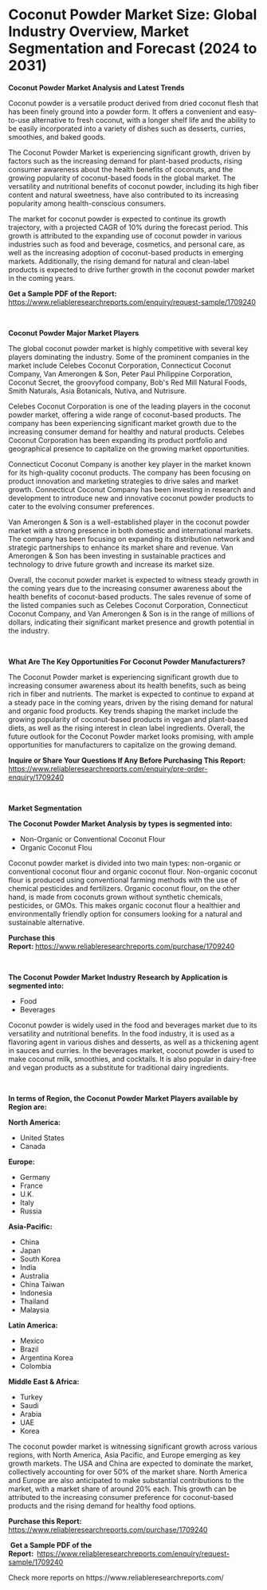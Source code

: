 <p><h1>Coconut Powder Market Size: Global Industry Overview, Market Segmentation and Forecast (2024 to 2031)</h1></p><p><strong>Coconut Powder Market Analysis and Latest Trends</strong></p>
<p><p>Coconut powder is a versatile product derived from dried coconut flesh that has been finely ground into a powder form. It offers a convenient and easy-to-use alternative to fresh coconut, with a longer shelf life and the ability to be easily incorporated into a variety of dishes such as desserts, curries, smoothies, and baked goods.</p><p>The Coconut Powder Market is experiencing significant growth, driven by factors such as the increasing demand for plant-based products, rising consumer awareness about the health benefits of coconuts, and the growing popularity of coconut-based foods in the global market. The versatility and nutritional benefits of coconut powder, including its high fiber content and natural sweetness, have also contributed to its increasing popularity among health-conscious consumers.</p><p>The market for coconut powder is expected to continue its growth trajectory, with a projected CAGR of 10% during the forecast period. This growth is attributed to the expanding use of coconut powder in various industries such as food and beverage, cosmetics, and personal care, as well as the increasing adoption of coconut-based products in emerging markets. Additionally, the rising demand for natural and clean-label products is expected to drive further growth in the coconut powder market in the coming years.</p></p>
<p><strong>Get a Sample PDF of the Report:&nbsp;</strong> <a href="https://www.reliableresearchreports.com/enquiry/request-sample/1709240">https://www.reliableresearchreports.com/enquiry/request-sample/1709240</a></p>
<p>&nbsp;</p>
<p><strong>Coconut Powder Major Market Players</strong></p>
<p><p>The global coconut powder market is highly competitive with several key players dominating the industry. Some of the prominent companies in the market include Celebes Coconut Corporation, Connecticut Coconut Company, Van Amerongen & Son, Peter Paul Philippine Corporation, Coconut Secret, the groovyfood company, Bob's Red Mill Natural Foods, Smith Naturals, Asia Botanicals, Nutiva, and Nutrisure.</p><p>Celebes Coconut Corporation is one of the leading players in the coconut powder market, offering a wide range of coconut-based products. The company has been experiencing significant market growth due to the increasing consumer demand for healthy and natural products. Celebes Coconut Corporation has been expanding its product portfolio and geographical presence to capitalize on the growing market opportunities.</p><p>Connecticut Coconut Company is another key player in the market known for its high-quality coconut products. The company has been focusing on product innovation and marketing strategies to drive sales and market growth. Connecticut Coconut Company has been investing in research and development to introduce new and innovative coconut powder products to cater to the evolving consumer preferences.</p><p>Van Amerongen & Son is a well-established player in the coconut powder market with a strong presence in both domestic and international markets. The company has been focusing on expanding its distribution network and strategic partnerships to enhance its market share and revenue. Van Amerongen & Son has been investing in sustainable practices and technology to drive future growth and increase its market size.</p><p>Overall, the coconut powder market is expected to witness steady growth in the coming years due to the increasing consumer awareness about the health benefits of coconut-based products. The sales revenue of some of the listed companies such as Celebes Coconut Corporation, Connecticut Coconut Company, and Van Amerongen & Son is in the range of millions of dollars, indicating their significant market presence and growth potential in the industry.</p></p>
<p>&nbsp;</p>
<p><strong>What Are The Key Opportunities For Coconut Powder Manufacturers?</strong></p>
<p><p>The Coconut Powder market is experiencing significant growth due to increasing consumer awareness about its health benefits, such as being rich in fiber and nutrients. The market is expected to continue to expand at a steady pace in the coming years, driven by the rising demand for natural and organic food products. Key trends shaping the market include the growing popularity of coconut-based products in vegan and plant-based diets, as well as the rising interest in clean label ingredients. Overall, the future outlook for the Coconut Powder market looks promising, with ample opportunities for manufacturers to capitalize on the growing demand.</p></p>
<p><strong>Inquire or Share Your Questions If Any Before Purchasing This Report:</strong> <a href="https://www.reliableresearchreports.com/enquiry/pre-order-enquiry/1709240">https://www.reliableresearchreports.com/enquiry/pre-order-enquiry/1709240</a></p>
<p>&nbsp;</p>
<p><strong>Market Segmentation</strong></p>
<p><strong>The Coconut Powder Market Analysis by types is segmented into:</strong></p>
<p><ul><li>Non-Organic or Conventional Coconut Flour</li><li>Organic Coconut Flou</li></ul></p>
<p><p>Coconut powder market is divided into two main types: non-organic or conventional coconut flour and organic coconut flour. Non-organic coconut flour is produced using conventional farming methods with the use of chemical pesticides and fertilizers. Organic coconut flour, on the other hand, is made from coconuts grown without synthetic chemicals, pesticides, or GMOs. This makes organic coconut flour a healthier and environmentally friendly option for consumers looking for a natural and sustainable alternative.</p></p>
<p><strong>Purchase this Report:&nbsp;</strong><a href="https://www.reliableresearchreports.com/purchase/1709240">https://www.reliableresearchreports.com/purchase/1709240</a></p>
<p>&nbsp;</p>
<p><strong>The Coconut Powder Market Industry Research by Application is segmented into:</strong></p>
<p><ul><li>Food</li><li>Beverages</li></ul></p>
<p><p>Coconut powder is widely used in the food and beverages market due to its versatility and nutritional benefits. In the food industry, it is used as a flavoring agent in various dishes and desserts, as well as a thickening agent in sauces and curries. In the beverages market, coconut powder is used to make coconut milk, smoothies, and cocktails. It is also popular in dairy-free and vegan products as a substitute for traditional dairy ingredients.</p></p>
<p>&nbsp;</p>
<p><strong>In terms of Region, the Coconut Powder Market Players available by Region are:</strong></p>
<p>
    <p> <strong> North America: </strong>
        <ul>
            <li>United States</li>
            <li>Canada</li>
        </ul>
        </p> 
    <p> <strong> Europe: </strong>
        <ul>
            <li>Germany</li>
            <li>France</li>
            <li>U.K.</li>
            <li>Italy</li>
            <li>Russia</li>
        </ul>
        </p> 
    <p> <strong> Asia-Pacific: </strong>
        <ul>
            <li>China</li>
            <li>Japan</li>
            <li>South Korea</li>
            <li>India</li>
            <li>Australia</li>
            <li>China Taiwan</li>
            <li>Indonesia</li>
            <li>Thailand</li>
            <li>Malaysia</li>
        </ul>
        </p> 
    <p> <strong> Latin America: </strong>
        <ul>
            <li>Mexico</li>
            <li>Brazil</li>
            <li>Argentina Korea</li>
            <li>Colombia</li>
        </ul>
        </p> 
    <p> <strong> Middle East & Africa: </strong>
        <ul>
            <li>Turkey</li>
            <li>Saudi</li>
            <li>Arabia</li>
            <li>UAE</li>
            <li>Korea</li>
        </ul>
    </p>
    </p>
<p><p>The coconut powder market is witnessing significant growth across various regions, with North America, Asia Pacific, and Europe emerging as key growth markets. The USA and China are expected to dominate the market, collectively accounting for over 50% of the market share. North America and Europe are also anticipated to make substantial contributions to the market, with a market share of around 20% each. This growth can be attributed to the increasing consumer preference for coconut-based products and the rising demand for healthy food options.</p></p>
<p><strong>Purchase this Report: </strong><a href="https://www.reliableresearchreports.com/purchase/1709240">https://www.reliableresearchreports.com/purchase/1709240</a></p>
<p>&nbsp;<strong>Get a Sample PDF of the Report:&nbsp;&nbsp;</strong><a href="https://www.reliableresearchreports.com/enquiry/request-sample/1709240">https://www.reliableresearchreports.com/enquiry/request-sample/1709240</a></p>
<p><strong></strong></p>
<p>Check more reports on https://www.reliableresearchreports.com/</p>